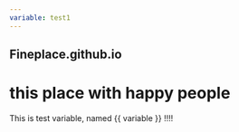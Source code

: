 ```yaml
---
variable: test1
---
```


## Fineplace.github.io
# this place with happy people 
This is test variable, named {{ variable }} !!!!
